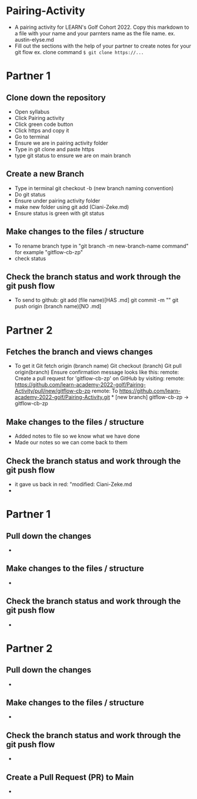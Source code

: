 # Pairing-Activity
- A pairing activity for LEARN's Golf Cohort 2022. Copy this markdown to a file with your name and your parnters name as the file name. 
    ex. austin-elyse.md
- Fill out the sections with the help of your partner to create notes for your git flow
    ex. clone command `$ git clone https://...`


# Partner 1
## Clone down the repository 
  - Open syllabus 
  - Click Pairing activity
  - Click green code button 
  - Click https and copy it
  - Go to terminal
  - Ensure we are in pairing activity folder 
  - Type in git clone and paste https
  - type git status to ensure we are on main branch

## Create a new Branch 
  - Type in terminal git checkout -b (new branch naming convention)
  - Do git status 
  - Ensure under pairing activity folder 
  - make new folder using git add (Ciani-Zeke.md)
  - Ensure status is green with git status

## Make changes to the files / structure
  - To rename branch type in "git branch -m new-branch-name command" for example "gitflow-cb-zp"
  - check status
  
  
## Check the branch status and work through the git push flow
  - To send to github:
	    git add (file name)[HAS .md]
	    git commit -m ""
	    git push origin (branch name)[NO .md]


# Partner 2
## Fetches the branch and views changes
 - To get it
	Git fetch origin (branch name)
	Git checkout (branch)
	Git pull origin(branch)
Ensure confirmation message looks like this:
              remote: Create a pull request for 'gitflow-cb-zp' on GitHub by visiting:
          remote:   https://github.com/learn-academy-2022-golf/Pairing-Activity/pull/new/gitflow-cb-zp
          remote:
          To https://github.com/learn-academy-2022-golf/Pairing-Activity.git
          * [new branch]   gitflow-cb-zp -> gitflow-cb-zp

##  Make changes to the files / structure
 - Added notes to file so we know what we have done
 - Made our notes so we can come back to them 

## Check the branch status and work through the git push flow
 - it gave us back in red: "modified: Ciani-Zeke.md
 - 

# Partner 1
## Pull down the changes 
 - 

## Make changes to the files / structure
 - 

## Check the branch status and work through the git push flow
 - 

# Partner 2
## Pull down the changes 
 - 

##  Make changes to the files / structure
 - 

## Check the branch status and work through the git push flow
 -

## Create a Pull Request (PR) to Main
 - 
